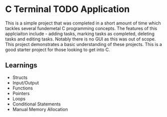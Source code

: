 # C Terminal TODO Application
This is a simple project that was completed in a short amount of time which tackles several fundemetal C programming concepts. The features of this applciaiton include - adding tasks, marking tasks as completed, deleting tasks and editing tasks. Notably there is no GUI as this was out of scope. This project demonstrates a basic understanding of these projects. This is a good starter project for those looking to get into C.

## Learnings
- Structs
- Input/Output
- Functions
- Pointers
- Loops
- Conditional Statements
- Manual Memory Allocation
